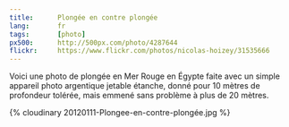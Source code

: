 ```yaml
---
title:      Plongée en contre plongée
lang:       fr
tags:       [photo]
px500:      http://500px.com/photo/4287644
flickr:     https://www.flickr.com/photos/nicolas-hoizey/31535666
---
```


Voici une photo de plongée en Mer Rouge en Égypte faite avec un simple appareil photo argentique jetable étanche, donné pour 10 mètres de profondeur tolérée, mais emmené sans problème à plus de 20 mètres.

{% cloudinary 20120111-Plongee-en-contre-plongée.jpg %}
